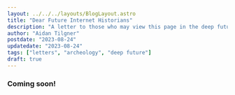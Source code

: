 ```yaml
---
layout: ../../../layouts/BlogLayout.astro
title: "Dear Future Internet Historians"
description: "A letter to those who may view this page in the deep future"
author: "Aidan Tilgner"
postdate: "2023-08-24"
updatedate: "2023-08-24"
tags: ["letters", "archeology", "deep future"]
draft: true
---
```


### Coming soon!
